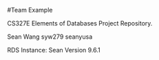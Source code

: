 #Team Example

CS327E Elements of Databases Project Repository.

Sean Wang
syw279
seanyusa

RDS Instance: Sean
Version 9.6.1

